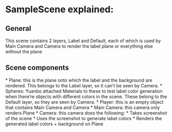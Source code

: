 
# SampleScene explained:
## General ##
This scene contains 2 layers, Label and Default, each of which is used by Main Camera and Camera to render the label plane or everything else without the plane


<h2>Scene components</h2> 
* Plane: this is the plane onto which the label and the background are rendered. This belongs to the Label layer, so it can’t be seen by Camera.
* Spheres: Yuanbo attached Materials to these to test label color generation when there’re objects with different colors in the scene. These belong to the Default layer, so they are seen by Camera.
* Player: this is an empty object that contains Main Camera and Camera
* Main Camera: this camera only renders Plane
* Camera: this camera does the following:
  * Takes screenshot of the scene
  * Uses the screenshot to generate label colors
  * Renders the generated label colors + background on Plane 
